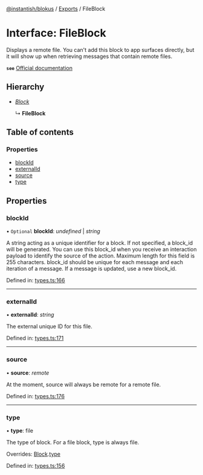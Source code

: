 [@instantish/blokus](../README.md) / [Exports](../modules.md) / FileBlock

# Interface: FileBlock

Displays a remote file. You can't add this block to app surfaces directly,
but it will show up when retrieving messages that contain remote files.

**`see`** [Official documentation](https://api.slack.com/reference/block-kit/blocks#file)

## Hierarchy

* [*Block*](block.md)

  ↳ **FileBlock**

## Table of contents

### Properties

- [blockId](fileblock.md#blockid)
- [externalId](fileblock.md#externalid)
- [source](fileblock.md#source)
- [type](fileblock.md#type)

## Properties

### blockId

• `Optional` **blockId**: *undefined* \| *string*

A string acting as a unique identifier for a block. If not specified, a
block_id will be generated. You can use this block_id when you receive an
interaction payload to identify the source of the action. Maximum length
for this field is 255 characters. block_id should be unique for each
message and each iteration of a message. If a message is updated, use a
new block_id.

Defined in: [types.ts:166](https://github.com/instantish/blokus/blob/f10405c/src/types.ts#L166)

___

### externalId

• **externalId**: *string*

The external unique ID for this file.

Defined in: [types.ts:171](https://github.com/instantish/blokus/blob/f10405c/src/types.ts#L171)

___

### source

• **source**: *remote*

At the moment, source will always be remote for a remote file.

Defined in: [types.ts:176](https://github.com/instantish/blokus/blob/f10405c/src/types.ts#L176)

___

### type

• **type**: file

The type of block. For a file block, type is always file.

Overrides: [Block](block.md).[type](block.md#type)

Defined in: [types.ts:156](https://github.com/instantish/blokus/blob/f10405c/src/types.ts#L156)
